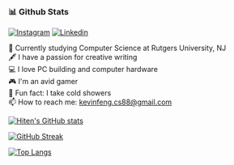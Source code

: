  ### 📊 Github Stats
 
[![Instagram](https://img.shields.io/badge/Medium-black?style=for-the-badge&logo=medium&logoColor=white&link=https://instagram.com/hiten_khatri)](https://instagram.com/hiten_khatri)
[![Linkedin](https://img.shields.io/badge/LinkedIn-blue?style=for-the-badge&logo=linkedin&labelColor=blue&link=https://www.linkedin.com/in/hiten-khatri-63899b198/)]([https://www.linkedin.com/in/kevin-feng-87a174202/](https://www.linkedin.com/in/hiten-khatri-63899b198/))

:school: Currently studying Computer Science at Rutgers University, NJ</br>
:fountain_pen: I have a passion for creative writing</br>
:computer: I love PC building and computer hardware</br>
:video_game: I'm an avid gamer</br>
:shower: Fun fact: I take cold showers</br>
:mailbox: How to reach me: <a href="mailto:kevinfeng.cs88@gmail.com">kevinfeng.cs88@gmail.com</a>
 
[![Hiten's GitHub stats](https://github-readme-stats.vercel.app/api?username=hiten36&count_private=true&show_icons=true&theme=tokyonight)](https://github.com/anuraghazra/github-readme-stats)

[![GitHub Streak](https://streak-stats.demolab.com?user=hiten36&theme=tokyonight)](https://git.io/streak-stats)

[![Top Langs](https://github-readme-stats.vercel.app/api/top-langs/?username=hiten36&layout=compact)](https://github.com/anuraghazra/github-readme-stats)
